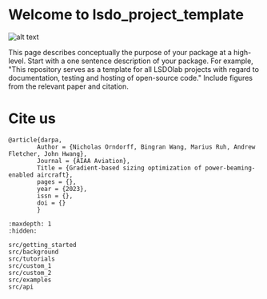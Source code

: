 # Welcome to lsdo_project_template

![alt text](/src/images/walrus.png "Title displayed")

This page describes conceptually the purpose of your package at a high-level.
Start with a one sentence description of your package.
For example, "This repository serves as a template for all LSDOlab projects with regard to documentation, testing and hosting of open-source code."
Include figures from the relevant paper and citation.



# Cite us
```none
@article{darpa,
        Author = {Nicholas Orndorff, Bingran Wang, Marius Ruh, Andrew Fletcher, John Hwang},
        Journal = {AIAA Aviation},
        Title = {Gradient-based sizing optimization of power-beaming-enabled aircraft},
        pages = {},
        year = {2023},
        issn = {},
        doi = {}
        }
```

<!-- Remove/add custom pages from/to toc as per your package's requirement -->

```{toctree}
:maxdepth: 1
:hidden:

src/getting_started
src/background
src/tutorials
src/custom_1
src/custom_2
src/examples
src/api
```
